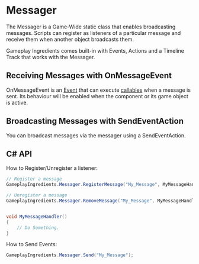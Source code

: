 # Messager

The Messager is a Game-Wide static class that enables broadcasting messages. Scripts can register as listeners of a particular message and receive them when another object broadcasts them. 

Gameplay Ingredients comes built-in with Events, Actions and a Timeline Track that works with the Messager.

## Receiving Messages with OnMessageEvent

OnMessageEvent is an [Event](events-logic-actions.md) that can execute [callables](callable.md) when a message is sent. Its behaviour will be enabled when the component or its game object is active.

## Broadcasting Messages with SendEventAction

You can broadcast messages via the messager using a SendEventAction.

## C# API

How to Register/Unregister a listener:

```C#
// Register a message
GameplayIngredients.Messager.RegisterMessage("My_Message", MyMessageHandler);

// Unregister a message
GameplayIngredients.Messager.RemoveMessage("My_Message", MyMessageHandler);


void MyMessageHandler()
{
    // Do Something.
}

```

How to Send Events:

```C#
GameplayIngredients.Messager.Send("My_Message");
```




